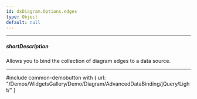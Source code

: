 ```yaml
---
id: dxDiagram.Options.edges
type: Object
default: null
---
```

---
##### shortDescription
Allows you to bind the collection of diagram edges to a data source.

---

#include common-demobutton with {
    url: "/Demos/WidgetsGallery/Demo/Diagram/AdvancedDataBinding/jQuery/Light/"
}
